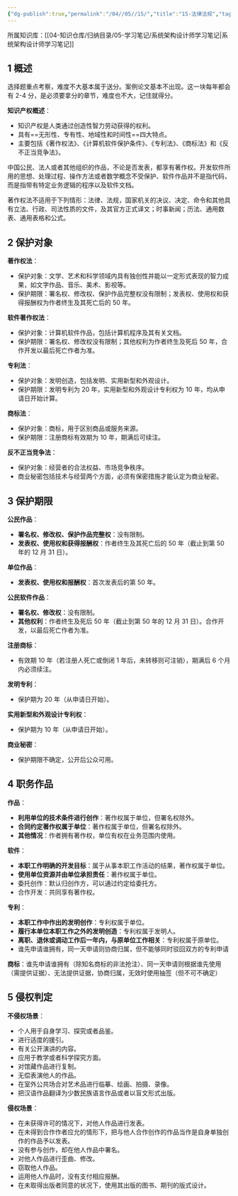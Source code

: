```yaml
---
{"dg-publish":true,"permalink":"/04//05//15/","title":"15-法律法规","tags":["软考","系统架构设计师"]}
---
```



所属知识库：[[04-知识仓库/归纳目录/05-学习笔记/系统架构设计师学习笔记\|系统架构设计师学习笔记]]

## 1 概述

选择题重点考察，难度不大基本属于送分。案例论文基本不出现。这一块每年都会有 2-4 分，是必须要拿分的章节，难度也不大，记住就得分。

**知识产权概述**：
- 知识产权是人类通过创造性智力劳动获得的权利。
- 具有==无形性、专有性、地域性和时间性==四大特点。
- 主要包括《著作权法》、《计算机软件保护条件》、《专利法》、《商标法》和《反不正当竞争法》。

中国公民、法人或者其他组织的作品，不论是否发表，都享有著作权。开发软件所用的思想、处理过程、操作方法或者数学概念不受保护、软件作品并不是指代码，而是指带有特定业务逻辑的程序以及软件文档。

著作权法不适用于下列情形：法律、法规，国家机关的决议、决定、命令和其他具有立法、行政、司法性质的文件，及其官方正式译文；时事新闻；历法、通用数表、通用表格和公式。

## 2 保护对象

**著作权法**：
- 保护对象：文学、艺术和科学领域内具有独创性并能以一定形式表现的智力成果，如文字作品、音乐、美术、影视等。
- 保护期限：署名权、修改权、保护作品完整权没有限制；发表权、使用权和获得报酬权为作者终生及其死亡后的 50 年。

**软件著作权法**：
- 保护对象：计算机软件作品，包括计算机程序及其有关文档。
- 保护期限：署名权、修改权没有限制；其他权利为作者终生及死后 50 年，合作开发以最后死亡作者为准。

**专利法**：
- 保护对象：发明创造，包括发明、实用新型和外观设计。
- 保护期限：发明专利为 20 年，实用新型和外观设计专利权为 10 年，均从申请日开始计算。

**商标法**：
- 保护对象：商标，用于区别商品或服务来源。
- 保护期限：注册商标有效期为 10 年，期满后可续注。

**反不正当竞争法**：
- 保护对象：经营者的合法权益、市场竞争秩序。
- 商业秘密包括技术与经营两个方面，必须有保密措施才能认定为商业秘密。

## 3 保护期限

**公民作品**：
- **署名权、修改权、保护作品完整权**：没有限制。
- **发表权、使用权和获得报酬权**：作者终生及其死亡后的 50 年（截止到第 50 年的 12 月 31 日）。

**单位作品**：
- **发表权、使用权和报酬权**：首次发表后的第 50 年。

**公民软件作品**：
- **署名权、修改权**：没有限制。
- **其他权利**：作者终生及死后 50 年（截止到第 50 年的 12 月 31 日）。合作开发，以最后死亡作者为准。

**注册商标**：
- 有效期 10 年（若注册人死亡或倒闭 1 年后，未转移则可注销），期满后 6 个月内必须续注。

**发明专利**：
- 保护期为 20 年（从申请日开始）。

**实用新型和外观设计专利权**：
- 保护期为 10 年（从申请日开始）。

**商业秘密**：
- 保护期限不确定，公开后公众可用。

## 4 职务作品

**作品**：
- **利用单位的技术条件进行创作**：著作权属于单位，但署名权除外。
- **合同约定著作权属于单位**：著作权属于单位，但署名权除外。
- **其他情况**：作者拥有著作权，单位有权在业务范围内使用。

**软件**：
- **本职工作明确的开发目标**：属于从事本职工作活动的结果，著作权属于单位。
- **使用单位资源并由单位承担责任**：著作权属于单位。
- 委托创作：默认归创作方，可以通过约定给委托方。
- 合作开发：共同享有著作权。

**专利**：
- **本职工作中作出的发明创作**：专利权属于单位。
- **履行本单位本职工作之外的发明创造**：专利权属于发明人。
- **离职、退休或调动工作后一年内，与原单位工作相关**：专利权属于原单位。
- 谁先申请谁拥有，同一天申请则协商归属，但不能够同时驳回双方的专利申请

**商标**：谁先申请谁拥有（除知名商标的非法抢注）、同一天申请则根据谁先使用（需提供证据）、无法提供证据，协商归属，无效时使用抽签（但不可不确定）

## 5 侵权判定

**不侵权场景**：
- 个人用于自身学习、探究或者品鉴。
- 进行适度的援引。
- 有关公开演讲的内容。
- 应用于教学或者科学探究方面。
- 对馆藏作品进行复制。
- 无偿表演他人的作品。
- 在室外公共场合对艺术品进行临摹、绘画、拍摄、录像。
- 把汉语作品翻译为少数民族语言作品或者以盲文形式出版。

**侵权场景**：
- 在未获得许可的情况下，对他人作品进行发表。
- 在未得到合作作者应允的情形下，把与他人合作创作的作品当作是自身单独创作的作品予以发表。
- 没有参与创作，却在他人作品中署名。
- 对他人作品进行歪曲、修改。
- 窃取他人作品。
- 运用他人作品时，没有支付相应报酬。
- 在未取得出版者同意的状况下，使用其出版的图书、期刊的版式设计。
